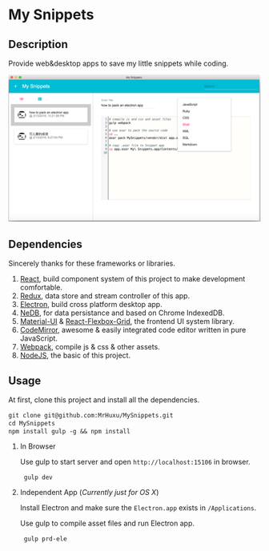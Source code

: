 # My Snippets

## Description

Provide web&desktop apps to save my little snippets while coding.

![screenshot](https://raw.githubusercontent.com/MrHuxu/img-repo/master/my-snippets/my%20snippet.png)

## Dependencies

Sincerely thanks for these frameworks or libraries.

1. [React](https://github.com/facebook/react), build component system of this project to make development comfortable.
2. [Redux](https://github.com/reactjs/redux), data store and stream controller of this app.
3. [Electron](https://github.com/atom/electron), build cross platform desktop app.
4. [NeDB](https://github.com/louischatriot/nedb), for data persistance and based on Chrome IndexedDB.
5. [Material-UI](https://github.com/callemall/material-ui) & [React-Flexbox-Grid](https://github.com/roylee0704/react-flexbox-grid), the frontend UI system library.
6. [CodeMirror](https://github.com/codemirror/CodeMirror), awesome & easily integrated code editor written in pure JavaScript.
7. [Webpack](https://github.com/webpack/webpack), compile js & css & other assets.
8. [NodeJS](https://github.com/nodejs/node), the basic of this project.

## Usage

At first, clone this project and install all the dependencies.
    
    git clone git@github.com:MrHuxu/MySnippets.git
    cd MySnippets
    npm install gulp -g && npm install

1. In Browser

    Use gulp to start server and open ```http://localhost:15106``` in browser.

        gulp dev

2. Independent App (*Currently just for OS X*)

     Install Electron and make sure the ```Electron.app``` exists in ```/Applications```.

    Use gulp to compile asset files and run Electron app.

        gulp prd-ele